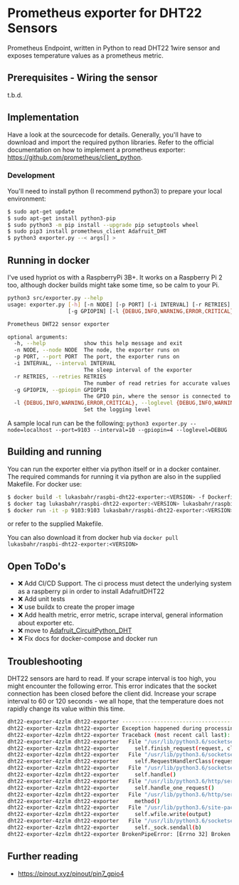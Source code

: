 # Prometheus exporter for DHT22 Sensors 

Prometheus Endpoint, written in Python to read DHT22 1wire sensor and exposes temperature values as a prometheus metric.

## Prerequisites - Wiring the sensor

t.b.d.

## Implementation

Have a look at the sourcecode for details. Generally, you'll have to download and import the required python libraries.
Refer to the official documentation on how to implement a prometheus exporter: https://github.com/prometheus/client_python.

### Development

You'll need to install python (I recommend python3) to prepare your local environment: 

```bash
$ sudo apt-get update
$ sudo apt-get install python3-pip
$ sudo python3 -m pip install --upgrade pip setuptools wheel
$ sudo pip3 install prometheus_client Adafruit_DHT
$ python3 exporter.py --< args[] >
```

## Running in docker

I've used hypriot os with a RaspberryPi 3B+. It works on a Raspberry Pi 2 too, although docker builds might take some time, so be calm to your Pi.

```bash
python3 src/exporter.py --help
usage: exporter.py [-h] [-n NODE] [-p PORT] [-i INTERVAL] [-r RETRIES]
                   [-g GPIOPIN] [-l {DEBUG,INFO,WARNING,ERROR,CRITICAL}]

Prometheus DHT22 sensor exporter

optional arguments:
  -h, --help            show this help message and exit
  -n NODE, --node NODE  The node, the exporter runs on
  -p PORT, --port PORT  The port, the exporter runs on
  -i INTERVAL, --interval INTERVAL
                        The sleep interval of the exporter
  -r RETRIES, --retries RETRIES
                        The number of read retries for accurate values
  -g GPIOPIN, --gpiopin GPIOPIN
                        The GPIO pin, where the sensor is connected to
  -l {DEBUG,INFO,WARNING,ERROR,CRITICAL}, --loglevel {DEBUG,INFO,WARNING,ERROR,CRITICAL}
                        Set the logging level
```

A sample local run can be the following: `python3 exporter.py --node=localhost --port=9103 --interval=10 --gpiopin=4 --loglevel=DEBUG`

## Building and running

You can run the exporter either via python itself or in a docker container. The required commands for running it via python are 
also in the supplied Makefile. For docker use:

```bash
$ docker build -t lukasbahr/raspbi-dht22-exporter:<VERSION> -f Dockerfile .
$ docker tag lukasbahr/raspbi-dht22-exporter:<VERSION> lukasbahr/raspbi-dht22-exporter:<VERSION>
$ docker run -it -p 9103:9103 lukasbahr/raspbi-dht22-exporter:<VERSION>
```

or refer to the supplied Makefile.

You can also download it from docker hub via `docker pull lukasbahr/raspbi-dht22-exporter:<VERSION>`

## Open ToDo's

- :x: Add CI/CD Support. The ci process must detect the underlying system as a raspberry pi in order to install AdafruitDHT22
- :x: Add unit tests
- :x: use buildx to create the proper image
- :x: Add health metric, error metric, scrape interval, general information about exporter etc.
- :x: move to [Adafruit_CircuitPython_DHT](https://learn.adafruit.com/dht-humidity-sensing-on-raspberry-pi-with-gdocs-logging/python-setup)
- :x: Fix docs for docker-compose and docker run 

## Troubleshooting

DHT22 sensors are hard to read. If your scrape interval is too high, you might encounter the following error. This error indicates that the socket connection has been closed before the client did. Increase your scrape interval to 60 or 120 seconds - we all hope, that the temperature does not rapidly change its value within this time.

```bash
dht22-exporter-4zzlm dht22-exporter ----------------------------------------
dht22-exporter-4zzlm dht22-exporter Exception happened during processing of request from ('10.42.2.74', 36426)
dht22-exporter-4zzlm dht22-exporter Traceback (most recent call last):
dht22-exporter-4zzlm dht22-exporter   File "/usr/lib/python3.6/socketserver.py", line 654, in process_request_thread
dht22-exporter-4zzlm dht22-exporter     self.finish_request(request, client_address)
dht22-exporter-4zzlm dht22-exporter   File "/usr/lib/python3.6/socketserver.py", line 364, in finish_request
dht22-exporter-4zzlm dht22-exporter     self.RequestHandlerClass(request, client_address, self)
dht22-exporter-4zzlm dht22-exporter   File "/usr/lib/python3.6/socketserver.py", line 724, in __init__
dht22-exporter-4zzlm dht22-exporter     self.handle()
dht22-exporter-4zzlm dht22-exporter   File "/usr/lib/python3.6/http/server.py", line 418, in handle
dht22-exporter-4zzlm dht22-exporter     self.handle_one_request()
dht22-exporter-4zzlm dht22-exporter   File "/usr/lib/python3.6/http/server.py", line 406, in handle_one_request
dht22-exporter-4zzlm dht22-exporter     method()
dht22-exporter-4zzlm dht22-exporter   File "/usr/lib/python3.6/site-packages/prometheus_client/exposition.py", line 159, in do_GET
dht22-exporter-4zzlm dht22-exporter     self.wfile.write(output)
dht22-exporter-4zzlm dht22-exporter   File "/usr/lib/python3.6/socketserver.py", line 803, in write
dht22-exporter-4zzlm dht22-exporter     self._sock.sendall(b)
dht22-exporter-4zzlm dht22-exporter BrokenPipeError: [Errno 32] Broken pipe
```

## Further reading

- https://pinout.xyz/pinout/pin7_gpio4
